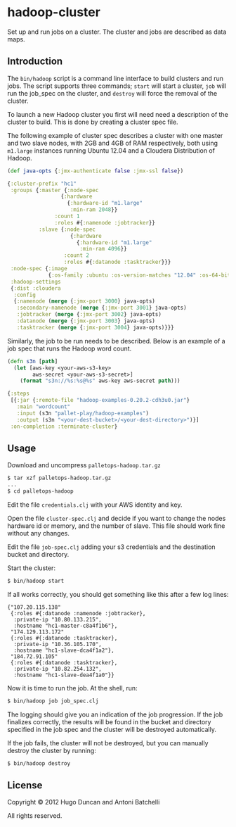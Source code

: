 # hadoop-cluster

Set up and run jobs on a cluster.  The cluster and jobs are described as data
maps.

## Introduction

The `bin/hadoop` script is a command line interface to build clusters and run
jobs.  The script supports three commands; `start` will start a cluster, `job`
will run the job_spec on the cluster, and `destroy` will force the
removal of the cluster.

To launch a new Hadoop cluster you first will need need a description
of the cluster to build. This is done by creating a cluster spec file.

The following example of cluster spec describes a cluster with one master
and two slave nodes, with 2GB and 4GB of RAM respectively, both
using `m1.large` instances running Ubuntu 12.04 and a Cloudera
Distribution of Hadoop. 

```clj
(def java-opts {:jmx-authenticate false :jmx-ssl false})

{:cluster-prefix "hc1"
 :groups {:master {:node-spec 
                 {:hardware
                   {:hardware-id "m1.large"
                    :min-ram 2048}}
               :count 1
               :roles #{:namenode :jobtracker}}
          :slave {:node-spec 
                    {:hardware
                      {:hardware-id "m1.large"
                       :min-ram 4096}}
                  :count 2
                  :roles #{:datanode :tasktracker}}}
 :node-spec {:image
             {:os-family :ubuntu :os-version-matches "12.04" :os-64-bit true}}
 :hadoop-settings
 {:dist :cloudera
  :config
  {:namenode (merge {:jmx-port 3000} java-opts)
   :secondary-namenode (merge {:jmx-port 3001} java-opts)
   :jobtracker (merge {:jmx-port 3002} java-opts)
   :datanode (merge {:jmx-port 3003} java-opts)
   :tasktracker (merge {:jmx-port 3004} java-opts)}}}
```

Similarly, the job to be run needs to be described. Below is an
example of a job spec that runs the Hadoop word count. 

```clj
(defn s3n [path]
  (let [aws-key <your-aws-s3-key>
        aws-secret <your-aws-s3-secret>]
    (format "s3n://%s:%s@%s" aws-key aws-secret path)))

{:steps
 [{:jar {:remote-file "hadoop-examples-0.20.2-cdh3u0.jar"}
   :main "wordcount"
   :input (s3n "pallet-play/hadoop-examples")
   :output (s3n "<your-dest-bucket>/<your-dest-directory>")}]
 :on-completion :terminate-cluster}
```

## Usage

Download and uncompress `palletops-hadoop.tar.gz`

```bash
$ tar xzf palletops-hadoop.tar.gz
...
$ cd palletops-hadoop
```

Edit the file `credentials.clj` with your AWS identity and key.

Open the file `cluster-spec.clj` and decide if you want to change the
nodes hardware id or memory, and the number of slave. This file should
work fine without any changes.

Edit the file `job-spec.clj` adding your s3 credentials and the
destination bucket and directory.

Start the cluster:

```bash
$ bin/hadoop start
```

If all works correctly, you should get something like this after a few
log lines:

```
{"107.20.115.138"
 {:roles #{:datanode :namenode :jobtracker},
  :private-ip "10.80.133.215",
  :hostname "hc1-master-c8a4f1b6"},
 "174.129.113.172"
 {:roles #{:datanode :tasktracker},
  :private-ip "10.36.105.170",
  :hostname "hc1-slave-dca4f1a2"},
 "184.72.91.105"
 {:roles #{:datanode :tasktracker},
  :private-ip "10.82.254.132",
  :hostname "hc1-slave-dea4f1a0"}}
```

Now it is time to run the job. At the shell, run:

```bash
$ bin/hadoop job job_spec.clj
```

The logging should give you an indication of the job progression. If
the job finalizes correctly, the results will be found in the bucket
and directory specified in the job spec and the cluster will be
destroyed automatically.

If the job fails, the cluster will not be destroyed, but you can
manually destroy the cluster by running:

```bash
$ bin/hadoop destroy
```

## License

Copyright © 2012 Hugo Duncan and Antoni Batchelli

All rights reserved.
